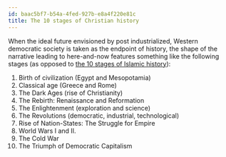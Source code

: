 ```yaml
---
id: baac5bf7-b54a-4fed-927b-e8a4f220e81c
title: The 10 stages of Christian history
---
```


When the ideal future envisioned by post industrialized, Western
democratic society is taken as the endpoint of history, the shape of the
narrative leading to here-and-now features something like the following
stages (as opposed to [the 10 stages of Islamic
history](20200706161134-stages_of_islamic_history)):

1.  Birth of civilization (Egypt and Mesopotamia)
2.  Classical age (Greece and Rome)
3.  The Dark Ages (rise of Christianity)
4.  The Rebirth: Renaissance and Reformation
5.  The Enlightenment (exploration and science)
6.  The Revolutions (democratic, industrial, technological)
7.  Rise of Nation-States: The Struggle for Empire
8.  World Wars I and II.
9.  The Cold War
10. The Triumph of Democratic Capitalism

